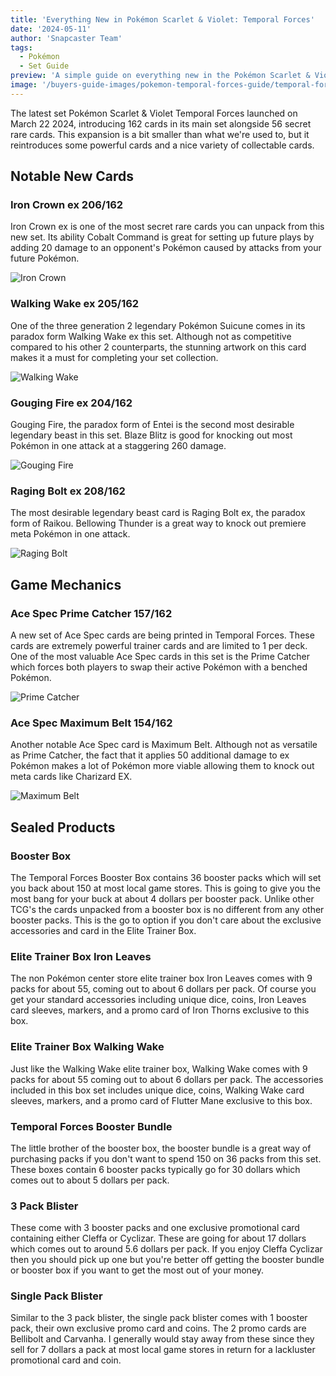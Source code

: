 ```yaml
---
title: 'Everything New in Pokémon Scarlet & Violet: Temporal Forces'
date: '2024-05-11'
author: 'Snapcaster Team'
tags:
  - Pokémon
  - Set Guide
preview: 'A simple guide on everything new in the Pokémon Scarlet & Violet: Temporal Forces Set'
image: '/buyers-guide-images/pokemon-temporal-forces-guide/temporal-forces-banner.png'
---
```


The latest set Pokémon Scarlet & Violet Temporal Forces launched on March 22 2024, introducing 162 cards in its main set alongside 56 secret rare cards. This expansion is a bit smaller than what we're used to, but it reintroduces some powerful cards and a nice variety of collectable cards.

## Notable New Cards

### Iron Crown ex 206/162

Iron Crown ex is one of the most secret rare cards you can unpack from this new set. Its ability Cobalt Command is great for setting up future plays by adding 20 damage to an opponent's Pokémon caused by attacks from your future Pokémon.

![Iron Crown](/buyers-guide-images/pokemon-temporal-forces-guide/iron-crown.jpg)

### Walking Wake ex 205/162

One of the three generation 2 legendary Pokémon Suicune comes in its paradox form Walking Wake ex this set. Although not as competitive compared to his other 2 counterparts, the stunning artwork on this card makes it a must for completing your set collection.

![Walking Wake](/buyers-guide-images/pokemon-temporal-forces-guide/walking-wake.jpg)

### Gouging Fire ex 204/162

Gouging Fire, the paradox form of Entei is the second most desirable legendary beast in this set. Blaze Blitz is good for knocking out most Pokémon in one attack at a staggering 260 damage.

![Gouging Fire](/buyers-guide-images/pokemon-temporal-forces-guide/gouging-fire.jpg)

### Raging Bolt ex 208/162

The most desirable legendary beast card is Raging Bolt ex, the paradox form of Raikou. Bellowing Thunder is a great way to knock out premiere meta Pokémon in one attack.

![Raging Bolt](/buyers-guide-images/pokemon-temporal-forces-guide/raging-bolt.jpg)

## Game Mechanics

### Ace Spec Prime Catcher 157/162

A new set of Ace Spec cards are being printed in Temporal Forces. These cards are extremely powerful trainer cards and are limited to 1 per deck. One of the most valuable Ace Spec cards in this set is the Prime Catcher which forces both players to swap their active Pokémon with a benched Pokémon.

![Prime Catcher](/buyers-guide-images/pokemon-temporal-forces-guide/prime-catcher.jpg)

### Ace Spec Maximum Belt 154/162

Another notable Ace Spec card is Maximum Belt. Although not as versatile as Prime Catcher, the fact that it applies 50 additional damage to ex Pokémon makes a lot of Pokémon more viable allowing them to knock out meta cards like Charizard EX.

![Maximum Belt](/buyers-guide-images/pokemon-temporal-forces-guide/maximum-belt.jpg)

## Sealed Products

### Booster Box

The Temporal Forces Booster Box contains 36 booster packs which will set you back about 150 at most local game stores. This is going to give you the most bang for your buck at about 4 dollars per booster pack. Unlike other TCG's the cards unpacked from a booster box is no different from any other booster packs. This is the go to option if you don't care about the exclusive accessories and card in the Elite Trainer Box.

### Elite Trainer Box Iron Leaves

The non Pokémon center store elite trainer box Iron Leaves comes with 9 packs for about 55, coming out to about 6 dollars per pack. Of course you get your standard accessories including unique dice, coins, Iron Leaves card sleeves, markers, and a promo card of Iron Thorns exclusive to this box.

### Elite Trainer Box Walking Wake

Just like the Walking Wake elite trainer box, Walking Wake comes with 9 packs for about 55 coming out to about 6 dollars per pack. The accessories included in this box set includes unique dice, coins, Walking Wake card sleeves, markers, and a promo card of Flutter Mane exclusive to this box.

### Temporal Forces Booster Bundle

The little brother of the booster box, the booster bundle is a great way of purchasing packs if you don't want to spend 150 on 36 packs from this set. These boxes contain 6 booster packs typically go for 30 dollars which comes out to about 5 dollars per pack.

### 3 Pack Blister

These come with 3 booster packs and one exclusive promotional card containing either Cleffa or Cyclizar. These are going for about 17 dollars which comes out to around 5.6 dollars per pack. If you enjoy Cleffa Cyclizar then you should pick up one but you're better off getting the booster bundle or booster box if you want to get the most out of your money.

### Single Pack Blister

Similar to the 3 pack blister, the single pack blister comes with 1 booster pack, their own exclusive promo card and coins. The 2 promo cards are Bellibolt and Carvanha. I generally would stay away from these since they sell for 7 dollars a pack at most local game stores in return for a lackluster promotional card and coin.
